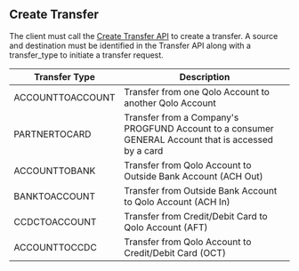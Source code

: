 ## Create Transfer

The client must call the [Create Transfer API](https://devdocs.qolopay.com/openapi/qoloreference/operation/CreateTransfer) to create a transfer. A source and destination must be identified in the Transfer API along with a transfer_type to initiate a transfer request.

| Transfer Type | Description |
| --- | --- |
| ACCOUNTTOACCOUNT | Transfer from one Qolo Account to another Qolo Account |
| PARTNERTOCARD | Transfer from a Company&#39;s PROGFUND Account to a consumer GENERAL Account that is accessed by a card |
| ACCOUNTTOBANK | Transfer from Qolo Account to Outside Bank Account (ACH Out) |
| BANKTOACCOUNT | Transfer from Outside Bank Account to Qolo Account (ACH In) |
| CCDCTOACCOUNT | Transfer from Credit/Debit Card to Qolo Account (AFT) |
| ACCOUNTTOCCDC | Transfer from Qolo Account to Credit/Debit Card (OCT) |

